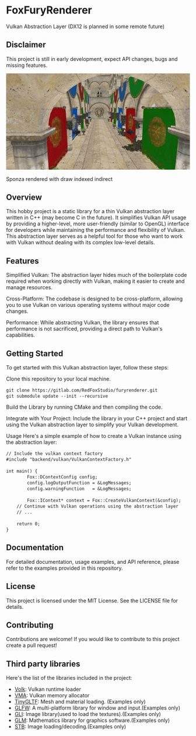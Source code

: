 # FoxFuryRenderer
Vulkan Abstraction Layer (DX12 is planned in some remote future)

## Disclaimer
This project is still in early development, expect API changes, bugs and missing features.


![Sponza](sponza.jpg "Sponza")

Sponza rendered with draw indexed indirect

## Overview
This hobby project is a static library for a thin Vulkan abstraction layer written in C++ (may become C in the future). It simplifies Vulkan API usage by providing a higher-level, more user-friendly (similar to OpenGL) interface for developers while maintaining the performance and flexibility of Vulkan. This abstraction layer serves as a helpful tool for those who want to work with Vulkan without dealing with its complex low-level details.

## Features
Simplified Vulkan: The abstraction layer hides much of the boilerplate code required when working directly with Vulkan, making it easier to create and manage resources.

Cross-Platform: The codebase is designed to be cross-platform, allowing you to use Vulkan on various operating systems without major code changes.

Performance: While abstracting Vulkan, the library ensures that performance is not sacrificed, providing a direct path to Vulkan's capabilities.

## Getting Started
To get started with this Vulkan abstraction layer, follow these steps:

Clone this repository to your local machine.

```
git clone https://gitlab.com/RedFoxStudio/furyrenderer.git
git submodule update --init --recursive
```

Build the Library by running CMake and then compiling the code.

Integrate with Your Project: Include the library in your C++ project and start using the Vulkan abstraction layer to simplify your Vulkan development.

Usage
Here's a simple example of how to create a Vulkan instance using the abstraction layer:

```
// Include the vulkan context factory
#include "backend/vulkan/VulkanContextFactory.h"

int main() {
        Fox::DContextConfig config;
        config.logOutputFunction = &LogMessages;
        config.warningFunction   = &LogMessages;

        Fox::IContext* context = Fox::CreateVulkanContext(&config);
    // Continue with Vulkan operations using the abstraction layer
    // ...

    return 0;
}
```

## Documentation
For detailed documentation, usage examples, and API reference, please refer to the examples provided in this repository.

## License
This project is licensed under the MIT License. See the LICENSE file for details.

## Contributing
Contributions are welcome! If you would like to contribute to this project create a pull request!

## Third party libraries
Here's the list of the libraries included in the project:
 - [Volk](https://github.com/zeux/volk.git): Vulkan runtime loader
 - [VMA](https://github.com/GPUOpen-LibrariesAndSDKs/VulkanMemoryAllocator): Vulkan memory allocator
 - [TinyGLTF](https://github.com/syoyo/tinygltf.git): Mesh and material loading. (Examples only)
 - [GLFW](https://github.com/glfw/glfw.git): A multi-platform library for window and input.(Examples only)
 - [GLI](https://github.com/g-truc/gli.git): Image library(used to load the textures).(Examples only)
 - [GLM](https://github.com/g-truc/glm.git): Mathematics library for graphics software.(Examples only)
 - [STB](https://github.com/nothings/stb.git): Image loading/decoding.(Examples only)


